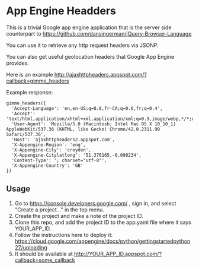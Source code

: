 # App Engine Headders

This is a trivial Google app engine application that is the server side counterpart to https://github.com/dansingerman/jQuery-Browser-Language

You can use it to retrieve any http request headers via JSONP.

You can also get useful geolocation headers that Google App Engine provides.

Here is an example http://ajaxhttpheaders.appspot.com/?callback=gimme_headers

Example response: 

    gimme_headers({
      'Accept-Language': 'en,en-US;q=0.8,fr-CA;q=0.6,fr;q=0.4', 
      'Accept': 'text/html,application/xhtml+xml,application/xml;q=0.9,image/webp,*/*;q=0.8', 
      'User-Agent': 'Mozilla/5.0 (Macintosh; Intel Mac OS X 10_10_1) AppleWebKit/537.36 (KHTML, like Gecko) Chrome/42.0.2311.90 Safari/537.36', 
      'Host': 'ajaxhttpheaders2.appspot.com', 
      'X-Appengine-Region': 'eng', 
      'X-Appengine-City': 'croydon', 
      'X-Appengine-Citylatlong': '51.376165,-0.098234', 
      'Content-Type': '; charset="utf-8"', 
      'X-Appengine-Country': 'GB'
    })

## Usage

1. Go to https://console.developers.google.com/ , sign in, and select "Create a project..." in the top menu.
2. Create the project and make a note of the project ID.
3. Clone this repo, and add the project ID to the app.yaml file where it says YOUR_APP_ID.
4. Follow the instructions here to deploy it: https://cloud.google.com/appengine/docs/python/gettingstartedpython27/uploading
5. It should be available at http://YOUR_APP_ID.appspot.com/?callback=some_callback
